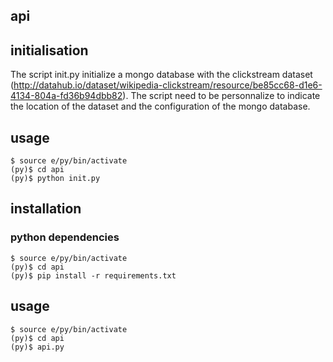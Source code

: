 api
-------

## initialisation

The script init.py initialize a mongo database with the clickstream dataset (http://datahub.io/dataset/wikipedia-clickstream/resource/be85cc68-d1e6-4134-804a-fd36b94dbb82). The script need to be personnalize to indicate the location of the dataset and the configuration of the mongo database.

## usage

```
$ source e/py/bin/activate
(py)$ cd api
(py)$ python init.py
```

## installation

### python dependencies

```
$ source e/py/bin/activate
(py)$ cd api
(py)$ pip install -r requirements.txt
```

## usage

```
$ source e/py/bin/activate
(py)$ cd api
(py)$ api.py
```
